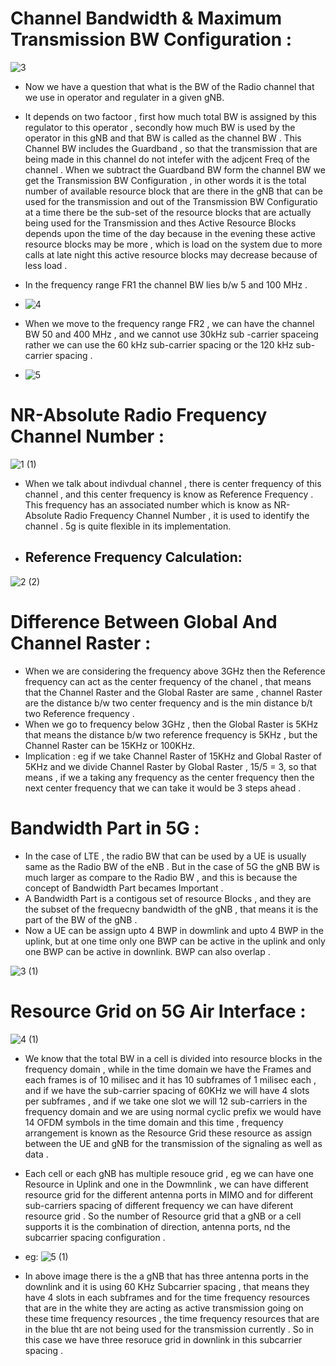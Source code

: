#  Channel Bandwidth & Maximum Transmission BW Configuration :
![3](https://github.com/user-attachments/assets/ee6eb042-c0ce-401e-b5a4-85ecf9b2df6c)

* Now we have a question that what is the BW of the Radio channel that we use in operator and regulater in a given gNB.
* It depends on two factoor , first how much total BW is assigned by this regulator to this operator , secondly how much BW is used by the operator in this gNB and that BW is called as the channel BW . This Channel BW includes the Guardband , so that the transmission that are being made in this channel do not intefer with the adjcent Freq of the channel . When we subtract the Guardband BW form the channel BW we get the Transmission BW Configuration , in other words it is the total number of available resource block that are there in the gNB that can be used for the transmission and out of the Transmission BW Configuratio at a time there be the sub-set of the resource blocks that are actually being used for the Transmission and thes Active Resource Blocks depends upon the time of the day because in the evening these active resource blocks may be more , which is load on the system due to more calls at late night this active resource blocks may decrease because of less load .   

* In the frequency range FR1 the channel BW lies b/w 5 and 100 MHz .
* ![4](https://github.com/user-attachments/assets/d8602781-2175-4749-a564-2a8de8c783bf)

*  When we move to the frequency range FR2  , we can have the channel BW 50 and 400 MHz , and we cannot use 30kHz sub -carrier spaceing rather we can use the 60 kHz sub-carrier spacing or the 120 kHz sub-carrier spacing .
*  ![5](https://github.com/user-attachments/assets/96eb0d53-31df-4d3c-a2b0-24db9efef8bd)
 
# NR-Absolute Radio Frequency Channel Number :

![1 (1)](https://github.com/user-attachments/assets/43db9497-3ded-48a8-a904-98bcf44fcda0)

* When we talk about indivdual channel , there is center frequency of this channel , and this center frequency is know as Reference Frequency . This frequency has an associated number which is know as NR-Absolute Radio Frequency Channel Number , it is used to identify the channel . 5g is quite flexible in its implementation.

* ## Reference Frequency Calculation:

![2 (2)](https://github.com/user-attachments/assets/89679f57-932c-41b9-b2a8-0e52d8bb4a61)

# Difference Between Global And Channel Raster :
* When we are considering the frequency above 3GHz then the Reference frequency can act as the center frequency of the chanel , that means that the Channel Raster and the Global Raster are same , channel Raster are the distance b/w two center frequency and is the min distance b/t two Reference frequency .
* When we go to frequency below 3GHz , then the Global Raster is 5KHz that means the distance b/w two reference frequency is 5KHz , but the Channel Raster can be 15KHz or 100KHz.
* Implication : eg if we take Channel Raster of 15KHz and Global Raster of 5KHz and we divide Channel Raster by Global Raster , 15/5 = 3, so that means , if we a taking any frequency as the center frequency then the next center frequency that we can take it would be 3 steps ahead .

 # Bandwidth Part in 5G :
 *  In the case of LTE , the radio BW that can be used by a UE is usually same as the Radio BW of the eNB . But in the case of 5G the gNB BW is much larger as compare to the Radio BW , and this is because the concept of Bandwidth Part becames Important .
 *  A Bandwidth Part is a contigous set of resource Blocks , and they are the subset of the frequecny bandwidth of the gNB , that means it is the part of the BW of the gNB .
 *  Now a UE can be assign upto 4 BWP in dowmlink and upto 4 BWP in the uplink, but at one time only one BWP can be active in the uplink and only one BWP can be active in downlink. BWP can also overlap .

![3 (1)](https://github.com/user-attachments/assets/6e502630-df3d-419f-85f0-7cbc29d2b8ff)

# Resource Grid on 5G Air Interface :
![4 (1)](https://github.com/user-attachments/assets/6054347d-15b3-4178-8bee-3b86d804f57b)

* We know that the total BW in a cell is divided into resource blocks in the frequency domain , while in the time domain we have the Frames and each frames is of 10 milisec and it has 10 subframes of 1 milisec each , and if we have the sub-carrier spacing of 60KHz we will have 4 slots per subframes , and if we take one slot we will 12 sub-carriers in the frequency domain and we are using normal cyclic prefix we would have 14 OFDM symbols in the time domain and this time , frequency arrangement is known as the Resource Grid these resource as assign between the UE and gNB for the transmission of the signaling as well as data .
* Each cell or each gNB has multiple resouce grid , eg we can have one Resource in Uplink and one in the Dowmnlink , we can have different resource grid for the different antenna ports in MIMO and for different sub-carriers spacing of different frequency we can have diferent resource grid . So the number of Resource grid that a gNB or a cell supports it is the combination of direction, antenna ports, nd the subcarrier spacing configuration .

* eg:
![5 (1)](https://github.com/user-attachments/assets/6552b392-2774-4cb5-ab13-0b98ec168dc8)
* In above image there is the a gNB that has three antenna ports in the downlink and it is using 60 KHz Subcarrier spacing , that means they have 4 slots in each subframes and for the time frequency resources that are in the white they are acting as active transmission going on these time frequency resources , the time frequency resources that are in the blue tht are not being used for the transmission currently . So in this case we have three resoruce grid in downlink in this subcarrier spacing . 
























































